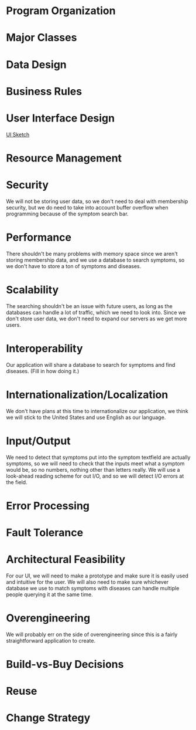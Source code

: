 # Program Organization

# Major Classes

# Data Design

# Business Rules

# User Interface Design
  [UI Sketch](https://drive.google.com/file/d/1dLmk18_WS8frqBV0CPECexv8PHUI4Gj0/view?usp=sharing)

# Resource Management

# Security
  We will not be storing user data, so we don't need to deal with membership security, but we do need to take into account buffer overflow when programming because of the symptom search bar.

# Performance
  There shouldn't be many problems with memory space since we aren't storing membership data, and we use a database to search symptoms, so we don't have to store a ton of symptoms and diseases.

# Scalability
  The searching shouldn't be an issue with future users, as long as the databases can handle a lot of traffic, which we need to look into. Since we don't store user data, we don't need to expand our servers as we get more users. 
  
# Interoperability
  Our application will share a database to search for symptoms and find diseases. (Fill in how doing it.)
  
# Internationalization/Localization
  We don't have plans at this time to internationalize our application, we think we will stick to the United States and use English as our language.
  
# Input/Output
  We need to detect that symptoms put into the symptom textfield are actually symptoms, so we will need to check that the inputs meet what a symptom would be, so no numbers, nothing other than letters really. We will use a look-ahead reading scheme for out I/O, and so we will detect I/O errors at the field.

# Error Processing

# Fault Tolerance

# Architectural Feasibility
  For our UI, we will need to make a prototype and make sure it is easily used and intuitive for the user. We will also need to make sure whichever database we use to match symptoms with diseases can handle multiple people querying it at the same time.
  
# Overengineering
  We will probably err on the side of overengineering since this is a fairly straightforward application to create.

# Build-vs-Buy Decisions

# Reuse

# Change Strategy

